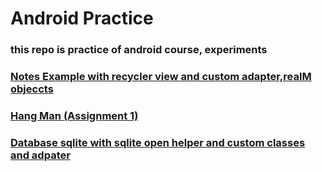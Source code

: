 # Android Practice
### this repo is practice of android course, experiments

### [Notes Example with recycler view and custom adapter,realM objeccts  ](https://github.com/HaseebUllahAbbasi/MAD/tree/main/recyclerWithContectMenu)

### [Hang Man (Assignment 1)  ](https://github.com/HaseebUllahAbbasi/MAD/tree/main/Hangman)


### [ Database sqlite with sqlite open helper and custom classes and adpater  ](https://github.com/HaseebUllahAbbasi/MAD/tree/main/dot_db_android)


